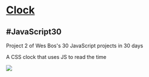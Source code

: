 <h1><a href="https://syknapse.github.io/Clock/">Clock</a></h1>
<h2>#JavaScript30</h2>
<p>Project 2 of Wes Bos's 30 JavaScript projects in 30 days</p>
<P>A CSS clock that uses JS to read the time</p>
<img src="https://user-images.githubusercontent.com/29199184/29531041-121a6638-86a7-11e7-8b23-86a9a776ca17.png"/>
